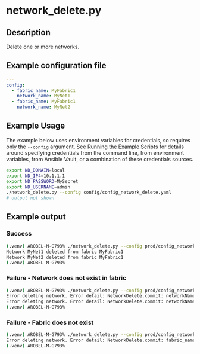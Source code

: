 # network_delete.py

## Description

Delete one or more networks.

## Example configuration file

``` yaml title="config/config_network_delete.yaml"
---
config:
  - fabric_name: MyFabric1
    network_name: MyNet1
  - fabric_name: MyFabric1
    network_name: MyNet2
```

## Example Usage

The example below uses environment variables for credentials, so requires
only the `--config` argument.  See [Running the Example Scripts]
for details around specifying credentials from the command line, from
environment variables, from Ansible Vault, or a combination of these
credentials sources.

[Running the Example Scripts]: ../setup/running-the-example-scripts.md

``` bash
export ND_DOMAIN=local
export ND_IP4=10.1.1.1
export ND_PASSWORD=MySecret
export ND_USERNAME=admin
./network_delete.py --config config/config_network_delete.yaml
# output not shown
```

## Example output

### Success

``` bash
(.venv) AROBEL-M-G793% ./network_delete.py --config prod/config_network_delete.yaml
Network MyNet1 deleted from fabric MyFabric1
Network MyNet2 deleted from fabric MyFabric1
(.venv) AROBEL-M-G793%
```

### Failure - Network does not exist in fabric

``` bash
(.venv) AROBEL-M-G793% ./network_delete.py --config prod/config_network_delete.yaml
Error deleting network. Error detail: NetworkDelete.commit: networkName MyNet1 does not exist in fabric MyFabric1.
Error deleting network. Error detail: NetworkDelete.commit: networkName MyNet2 does not exist in fabric MyFabric1.
(.venv) AROBEL-M-G793%
```

### Failure - Fabric does not exist

``` bash
(.venv) AROBEL-M-G793% ./network_delete.py --config prod/config_network_delete.yaml
Error deleting network. Error detail: NetworkDelete.commit: fabric_name MyFabric1 does not exist on the controller.
(.venv) AROBEL-M-G793%
```
